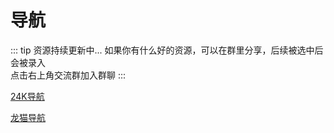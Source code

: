 # 导航

::: tip 资源持续更新中...
如果你有什么好的资源，可以在群里分享，后续被选中后会被录入 <br>
点击右上角交流群加入群聊
:::

[24K导航](https://www.24kdh.com/)

[龙猫导航](https://ailongmiao.com/movie/)